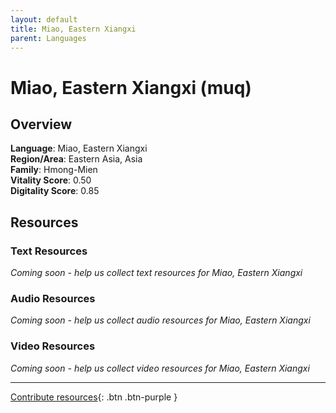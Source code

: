 ```yaml
---
layout: default
title: Miao, Eastern Xiangxi
parent: Languages
---
```


# Miao, Eastern Xiangxi (muq)

## Overview

**Language**: Miao, Eastern Xiangxi  
**Region/Area**: Eastern Asia, Asia  
**Family**: Hmong-Mien  
**Vitality Score**: 0.50  
**Digitality Score**: 0.85  

## Resources

### Text Resources
*Coming soon - help us collect text resources for Miao, Eastern Xiangxi*

### Audio Resources
*Coming soon - help us collect audio resources for Miao, Eastern Xiangxi*

### Video Resources
*Coming soon - help us collect video resources for Miao, Eastern Xiangxi*

---

[Contribute resources](https://fairtrain.github.io/){: .btn .btn-purple }

